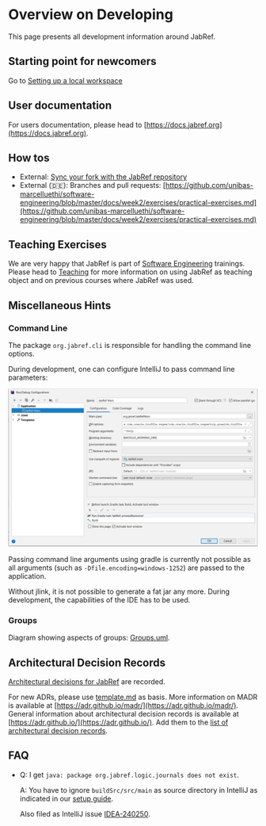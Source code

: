 # Overview on Developing

This page presents all development information around JabRef.

## Starting point for newcomers

Go to [Setting up a local workspace](https://devdocs.jabref.org/getting-into-the-code/guidelines-for-setting-up-a-local-workspace)

## User documentation

For users documentation, please head to [https://docs.jabref.org](https://docs.jabref.org).

## How tos

* External: [Sync your fork with the JabRef repository](https://help.github.com/articles/syncing-a-fork/)
* External \(🇩🇪\): Branches and pull requests: [https://github.com/unibas-marcelluethi/software-engineering/blob/master/docs/week2/exercises/practical-exercises.md](https://github.com/unibas-marcelluethi/software-engineering/blob/master/docs/week2/exercises/practical-exercises.md)

## Teaching Exercises

We are very happy that JabRef is part of [Software Engineering](https://en.wikipedia.org/wiki/Software_engineering) trainings. Please head to [Teaching](teaching.md) for more information on using JabRef as teaching object and on previous courses where JabRef was used.

## Miscellaneous Hints

### Command Line

The package `org.jabref.cli` is responsible for handling the command line options.

During development, one can configure IntelliJ to pass command line parameters:

![IntelliJ-run-configuration](.gitbook/assets/intellij-run-configuration-command-line%20%282%29%20%282%29%20%281%29.png)

Passing command line arguments using gradle is currently not possible as all arguments \(such as `-Dfile.encoding=windows-1252`\) are passed to the application.

Without jlink, it is not possible to generate a fat jar any more. During development, the capabilities of the IDE has to be used.

### Groups

Diagram showing aspects of groups: [Groups.uml](https://github.com/JabRef/jabref/tree/3b3716b1e05a0d3273c886e102a8efe5e96472e0/docs/Groups.uml).

## Architectural Decision Records

[Architectural decisions for JabRef](adr.md) are recorded.

For new ADRs, please use [template.md](https://github.com/JabRef/jabref/tree/3b3716b1e05a0d3273c886e102a8efe5e96472e0/docs/adr/template.md) as basis. More information on MADR is available at [https://adr.github.io/madr/](https://adr.github.io/madr/). General information about architectural decision records is available at [https://adr.github.io/](https://adr.github.io/). Add them to the [list of architectural decision records](adr.md).

## FAQ

* Q: I get `java: package org.jabref.logic.journals does not exist`.

  A: You have to ignore `buildSrc/src/main` as source directory in IntelliJ as indicated in our [setup guide](https://devdocs.jabref.org/getting-into-the-code/guidelines-for-setting-up-a-local-workspace).

  Also filed as IntelliJ issue [IDEA-240250](https://youtrack.jetbrains.com/issue/IDEA-240250).

